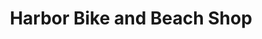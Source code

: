 ---
title: "Harbor Bike and Beach Shop"
url: /stone-harbor/harbor-bike-and-beach-shop/
shop: bicycle
---